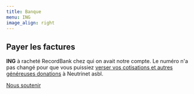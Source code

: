 ```yaml
---
title: Banque
menu: ING
image_align: right
---
```


## Payer les factures

**ING** à racheté RecordBank chez qui on avait notre compte. Le numéro n'a pas changé pour que vous puissiez [verser vos cotisations et autres généreuses donations](https://wiki.neutrinet.be/contact#banque) à Neutrinet asbl.

[Nous soutenir](https://wiki.neutrinet.be/contact#banque)

